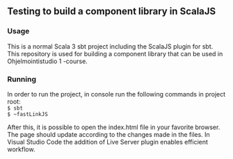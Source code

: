 ## Testing to build a component library in ScalaJS

### Usage

This is a normal Scala 3 sbt project including the ScalaJS plugin for sbt. This repository is used for building a component library that can be used in Ohjelmointistudio 1 -course.

### Running

In order to run the project, in console run the following commands in project root: 
<br/>
<code>$ sbt</code>
<br/>
<code>$ ~fastLinkJS </code> 
<br/>

After this, it is possible to open the index.html file in your favorite browser. The page should update according to the changes made in the files. In Visual Studio Code the addition of Live Server plugin enables efficient workflow.
